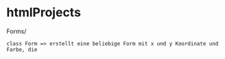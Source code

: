 # htmlProjects

Forms/

    class Form => erstellt eine beliebige Form mit x und y Koordinate und Farbe, die
